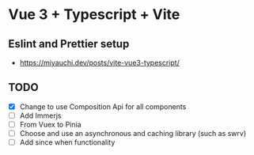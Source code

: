 # Vue 3 + Typescript + Vite

## Eslint and Prettier setup
- https://miyauchi.dev/posts/vite-vue3-typescript/

## TODO
- [x] Change to use Composition Api for all components
- [ ] Add Immerjs
- [ ] From Vuex to Pinia
- [ ] Choose and use an asynchronous and caching library (such as swrv)
- [ ] Add since when functionality

